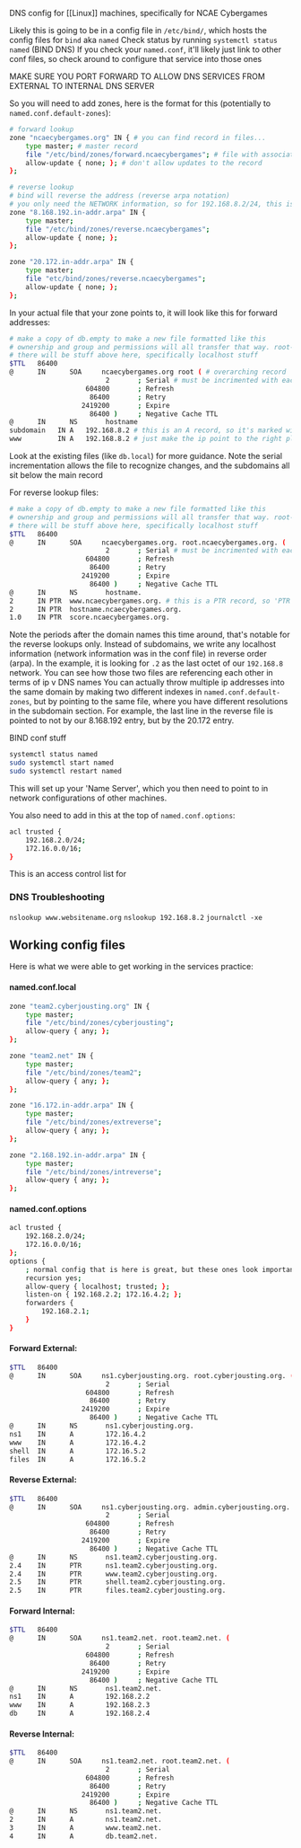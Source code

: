 DNS config for [[Linux]] machines, specifically for NCAE Cybergames

Likely this is going to be in a config file in `/etc/bind/`, which hosts the config files for `bind` aka `named`
Check status by running `systemctl status named` (BIND DNS)
If you check your `named.conf`, it'll likely just link to other conf files, so check around to configure that service into those ones

MAKE SURE YOU PORT FORWARD TO ALLOW DNS SERVICES FROM EXTERNAL TO INTERNAL DNS SERVER

So you will need to add zones, here is the format for this (potentially to `named.conf.default-zones`):
```sh
# forward lookup
zone "ncaecybergames.org" IN { # you can find record in files...
	type master; # master record
	file "/etc/bind/zones/forward.ncaecybergames"; # file with associated record
	allow-update { none; }; # don't allow updates to the record
};

# reverse lookup
# bind will reverse the address (reverse arpa notation)
# you only need the NETWORK information, so for 192.168.8.2/24, this is just 192.168.8
zone "8.168.192.in-addr.arpa" IN {
	type master;
	file "/etc/bind/zones/reverse.ncaecybergames";
	allow-update { none; };
};

zone "20.172.in-addr.arpa" IN {
	type master;
	file "etc/bind/zones/reverse.ncaecybergames";
	allow-update { none; };
};
```

In your actual file that your zone points to, it will look like this for forward addresses:
```sh
# make a copy of db.empty to make a new file formatted like this
# ownership and group and permissions will all transfer that way. root-bind-644
# there will be stuff above here, specifically localhost stuff
$TTL   86400
@      IN      SOA     ncaecybergames.org root ( # overarching record
                        2       ; Serial # must be incrimented with each file change
                   604800       ; Refresh
                    86400       ; Retry
                  2419200       ; Expire
                    86400 )     ; Negative Cache TTL
@      IN      NS       hostname
subdomain   IN A   192.168.8.2 # this is an A record, so it's marked with 'A'
www         IN A   192.168.8.2 # just make the ip point to the right place
```
Look at the existing files (like `db.local`) for more guidance. Note the serial incrementation allows the file to recognize changes, and the subdomains all sit below the main record

For reverse lookup files:
```sh
# make a copy of db.empty to make a new file formatted like this
# ownership and group and permissions will all transfer that way. root-bind-644
# there will be stuff above here, specifically localhost stuff
$TTL   86400
@      IN      SOA     ncaecybergames.org. root.ncaecybergames.org. (
                        2       ; Serial # must be incrimented with each file change
                   604800       ; Refresh
                    86400       ; Retry
                  2419200       ; Expire
                    86400 )     ; Negative Cache TTL
@      IN      NS       hostname.
2      IN PTR  www.ncaecybergames.org. # this is a PTR record, so 'PTR'
2      IN PTR  hostname.ncaecybergames.org.
1.0    IN PTR  score.ncaecybergames.org.
```
Note the periods after the domain names this time around, that's notable for the reverse lookups only. Instead of subdomains, we write any localhost information (network information was in the conf file) in reverse order (arpa). In the example, it is looking for `.2` as the last octet of our `192.168.8` network. You can see how those two files are referencing each other in terms of ip v DNS names
You can actually throw multiple ip addresses into the same domain by making two different indexes in `named.conf.default-zones`, but by pointing to the same file, where you have different resolutions in the subdomain section. For example, the last line in the reverse file is pointed to not by our 8.168.192 entry, but by the 20.172 entry.

BIND conf stuff
```sh
systemctl status named
sudo systemctl start named
sudo systemctl restart named
```

This will set up your 'Name Server', which you then need to point to in network configurations of other machines.

You also need to add in this at the top of `named.conf.options`:
```sh
acl trusted {
	192.168.2.0/24;
	172.16.0.0/16;
}
```
This is an access control list for 

### DNS Troubleshooting
`nslookup www.websitename.org`
`nslookup 192.168.8.2`
`journalctl -xe`

## Working config files
Here is what we were able to get working in the services practice:
#### named.conf.local
```sh
zone "team2.cyberjousting.org" IN {
    type master;
    file "/etc/bind/zones/cyberjousting";
    allow-query { any; };
};

zone "team2.net" IN {
    type master;
    file "/etc/bind/zones/team2";
    allow-query { any; };
};

zone "16.172.in-addr.arpa" IN {
	type master;
	file "/etc/bind/zones/extreverse";
	allow-query { any; };
};

zone "2.168.192.in-addr.arpa" IN {
	type master;
	file "/etc/bind/zones/intreverse";
	allow-query { any; };
};
```

#### named.conf.options
```sh
acl trusted {
	192.168.2.0/24;
	172.16.0.0/16;
};
options {
	; normal config that is here is great, but these ones look important
	recursion yes;
	allow-query { localhost; trusted; };
	listen-on { 192.168.2.2; 172.16.4.2; };
	forwarders {
		192.168.2.1;
	}
}
```

#### Forward External:
```sh
$TTL   86400
@      IN      SOA     ns1.cyberjousting.org. root.cyberjousting.org. (
                        2       ; Serial
                   604800       ; Refresh
                    86400       ; Retry
                  2419200       ; Expire
                    86400 )     ; Negative Cache TTL
@      IN      NS       ns1.cyberjousting.org.
ns1    IN      A        172.16.4.2
www    IN      A        172.16.4.2
shell  IN      A        172.16.5.2
files  IN      A        172.16.5.2
```

#### Reverse External:
```sh
$TTL   86400
@      IN      SOA     ns1.cyberjousting.org. admin.cyberjousting.org. (
                        2       ; Serial
                   604800       ; Refresh
                    86400       ; Retry
                  2419200       ; Expire
                    86400 )     ; Negative Cache TTL
@      IN      NS       ns1.team2.cyberjousting.org.
2.4    IN      PTR      ns1.team2.cyberjousting.org.
2.4    IN      PTR      www.team2.cyberjousting.org.
2.5    IN      PTR      shell.team2.cyberjousting.org.
2.5    IN      PTR      files.team2.cyberjousting.org.
```

#### Forward Internal:
```sh
$TTL   86400
@      IN      SOA     ns1.team2.net. root.team2.net. (
                        2       ; Serial
                   604800       ; Refresh
                    86400       ; Retry
                  2419200       ; Expire
                    86400 )     ; Negative Cache TTL
@      IN      NS       ns1.team2.net.
ns1    IN      A        192.168.2.2
www    IN      A        192.168.2.3
db     IN      A        192.168.2.4
```

#### Reverse Internal:
```sh
$TTL   86400
@      IN      SOA     ns1.team2.net. root.team2.net. (
                        2       ; Serial
                   604800       ; Refresh
                    86400       ; Retry
                  2419200       ; Expire
                    86400 )     ; Negative Cache TTL
@      IN      NS       ns1.team2.net.
2      IN      A        ns1.team2.net.
3      IN      A        www.team2.net.
4      IN      A        db.team2.net.
```
